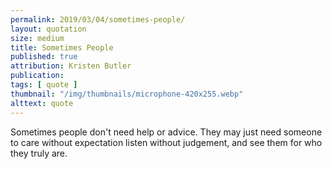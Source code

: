 ```yaml
---
permalink: 2019/03/04/sometimes-people/
layout: quotation
size: medium
title: Sometimes People
published: true
attribution: Kristen Butler
publication:
tags: [ quote ]
thumbnail: "/img/thumbnails/microphone-420x255.webp"
alttext: quote
---
```


Sometimes people don't need help or advice. They may just need 
someone to care without expectation listen without judgement, and 
see them for who they truly are.
